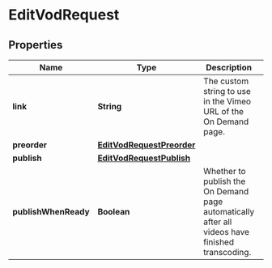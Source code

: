 

# EditVodRequest


## Properties

| Name | Type | Description | Notes |
|------------ | ------------- | ------------- | -------------|
|**link** | **String** | The custom string to use in the Vimeo URL of the On Demand page. |  [optional] |
|**preorder** | [**EditVodRequestPreorder**](EditVodRequestPreorder.md) |  |  [optional] |
|**publish** | [**EditVodRequestPublish**](EditVodRequestPublish.md) |  |  [optional] |
|**publishWhenReady** | **Boolean** | Whether to publish the On Demand page automatically after all videos have finished transcoding. |  [optional] |



